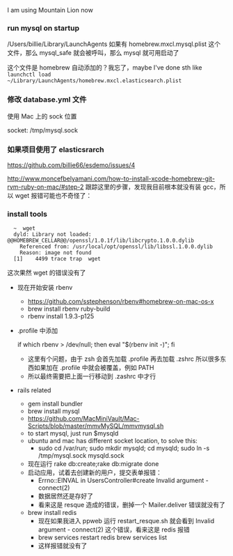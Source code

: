 I am using Mountain Lion now
### run mysql on startup

/Users/billie/Library/LaunchAgents 如果有 homebrew.mxcl.mysql.plist
这个文件，那么 mysql_safe 就会被呼叫，那么 mysql 就可用启动了

这个文件是 homebrew 自动添加的？我忘了，maybe I've done sth like `launchctl
load ~/Library/LaunchAgents/homebrew.mxcl.elasticsearch.plist`

### 修改 database.yml 文件

使用 Mac 上的 sock 位置

   socket: /tmp/mysql.sock

### 如果项目使用了 elasticsrarch

https://github.com/billie66/esdemo/issues/4

http://www.moncefbelyamani.com/how-to-install-xcode-homebrew-git-rvm-ruby-on-mac/#step-2
跟踪这里的步骤，发现我目前根本就没有装 gcc，所以 wget 报错可能也不奇怪了：


### install tools

```
  ~  wget
  dyld: Library not loaded: @@HOMEBREW_CELLAR@@/openssl/1.0.1f/lib/libcrypto.1.0.0.dylib
    Referenced from: /usr/local/opt/openssl/lib/libssl.1.0.0.dylib
    Reason: image not found
  [1]    4499 trace trap  wget
```

这次果然 wget 的错误没有了

- 现在开始安装 rbenv
  - https://github.com/sstephenson/rbenv#homebrew-on-mac-os-x
  - brew install rbenv ruby-build
  - rbenv install 1.9.3-p125

- .profile 中添加

    if which rbenv > /dev/null; then eval "$(rbenv init -)"; fi

   - 这里有个问题，由于 zsh 会首先加载 .profile 再去加载 .zshrc
     所以很多东西如果加在 .profile 中就会被覆盖，例如 PATH
   - 所以最终需要把上面一行移动到 .zashrc 中才行

- rails related
  - gem install bundler
  - brew install mysql
   - https://github.com/MacMiniVault/Mac-Scripts/blob/master/mmvMySQL/mmvmysql.sh
   - to start mysql, just run $mysqld<enter>
   - ubuntu and mac has different socket location, to solve this:
     - sudo cd /var/run; sudo mkdir mysqld; cd mysqld; sudo ln -s
       /tmp/mysql.sock mysqld.sock
   - 现在运行 rake db:create;rake db:migrate done
   - 启动应用，试着去创建新的用户，提交表单报错：
     - Errno::EINVAL in UsersController#create Invalid argument - connect(2)
     - 数据居然还是存好了
     - 看来这是 resque 造成的错误，删掉一个 Mailer.deliver 错误就没有了
   - brew install redis
     - 现在如果我进入 ppweb 运行 restart_resque.sh 就会看到 Invalid argument -
       connect(2) 这个错误，看来这是 redis 报错
     - brew services restart redis
       brew services list
     - 这样报错就没有了
